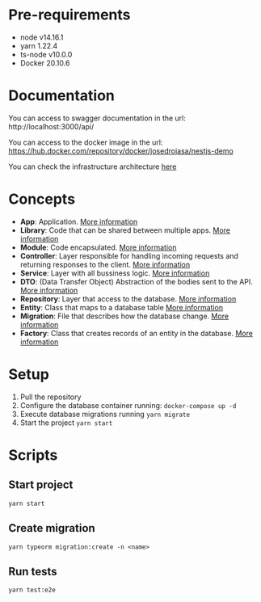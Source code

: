 # Pre-requirements
- node v14.16.1
- yarn 1.22.4
- ts-node v10.0.0
- Docker 20.10.6

# Documentation

You can access to swagger documentation in the url: http://localhost:3000/api/

You can access to the docker image in the url: https://hub.docker.com/repository/docker/josedrojasa/nestjs-demo

You can check the infrastructure architecture [here](docs/infrastructure-architecture.md)

# Concepts
- **App**: Application. [More information](https://docs.nestjs.com/cli/monorepo#monorepo-mode)
- **Library**: Code that can be shared between multiple apps. [More information](https://docs.nestjs.com/cli/libraries)
- **Module**: Code encapsulated. [More information](https://docs.nestjs.com/modules#modules)
- **Controller**: Layer responsible for handling incoming requests and returning responses to the client. [More information](https://docs.nestjs.com/controllers)
- **Service**: Layer with all bussiness logic. [More information](https://docs.nestjs.com/providers#services)
- **DTO**: (Data Transfer Object) Abstraction of the bodies sent to the API. [More information](https://docs.nestjs.com/techniques/validation#auto-validation)
- **Repository**: Layer that access to the database. [More information](https://docs.nestjs.com/techniques/database#repository-pattern)
- **Entity**: Class that maps to a database table [More information](https://github.com/typeorm/typeorm/blob/master/docs/entities.md)
- **Migration**: File that describes how the database change. [More information](https://github.com/typeorm/typeorm/blob/master/docs/migrations.md)
- **Factory**: Class that creates records of an entity in the database. [More information](https://github.com/w3tecch/typeorm-seeding#-using-entity-factory)

# Setup
1. Pull the repository
2. Configure the database container running: `docker-compose up -d`
3. Execute database migrations running `yarn migrate`
4. Start the project `yarn start`

# Scripts
## Start project
`yarn start`
## Create migration
`yarn typeorm migration:create -n <name>`
## Run tests
`yarn test:e2e`
